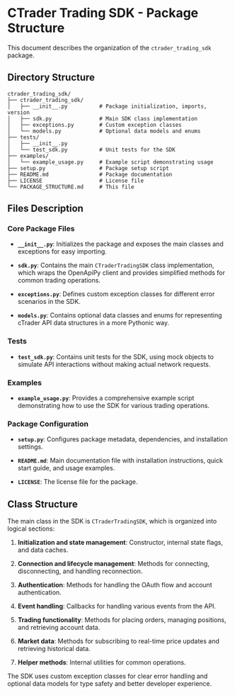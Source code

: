 # CTrader Trading SDK - Package Structure

This document describes the organization of the `ctrader_trading_sdk` package.

## Directory Structure

```
ctrader_trading_sdk/
├── ctrader_trading_sdk/
│   ├── __init__.py          # Package initialization, imports, version
│   ├── sdk.py               # Main SDK class implementation
│   ├── exceptions.py        # Custom exception classes
│   └── models.py            # Optional data models and enums
├── tests/
│   ├── __init__.py
│   └── test_sdk.py          # Unit tests for the SDK
├── examples/
│   └── example_usage.py     # Example script demonstrating usage
├── setup.py                 # Package setup script
├── README.md                # Package documentation
├── LICENSE                  # License file
└── PACKAGE_STRUCTURE.md     # This file
```

## Files Description

### Core Package Files

- **`__init__.py`**: Initializes the package and exposes the main classes and exceptions for easy importing.
  
- **`sdk.py`**: Contains the main `CTraderTradingSDK` class implementation, which wraps the OpenApiPy client and provides simplified methods for common trading operations.

- **`exceptions.py`**: Defines custom exception classes for different error scenarios in the SDK.

- **`models.py`**: Contains optional data classes and enums for representing cTrader API data structures in a more Pythonic way.

### Tests

- **`test_sdk.py`**: Contains unit tests for the SDK, using mock objects to simulate API interactions without making actual network requests.

### Examples

- **`example_usage.py`**: Provides a comprehensive example script demonstrating how to use the SDK for various trading operations.

### Package Configuration

- **`setup.py`**: Configures package metadata, dependencies, and installation settings.

- **`README.md`**: Main documentation file with installation instructions, quick start guide, and usage examples.

- **`LICENSE`**: The license file for the package.

## Class Structure

The main class in the SDK is `CTraderTradingSDK`, which is organized into logical sections:

1. **Initialization and state management**: Constructor, internal state flags, and data caches.

2. **Connection and lifecycle management**: Methods for connecting, disconnecting, and handling reconnection.

3. **Authentication**: Methods for handling the OAuth flow and account authentication.

4. **Event handling**: Callbacks for handling various events from the API.

5. **Trading functionality**: Methods for placing orders, managing positions, and retrieving account data.

6. **Market data**: Methods for subscribing to real-time price updates and retrieving historical data.

7. **Helper methods**: Internal utilities for common operations.

The SDK uses custom exception classes for clear error handling and optional data models for type safety and better developer experience.
